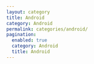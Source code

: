 ```yaml
---
layout: category
title: Android
category: Android
permalink: categories/android/
pagination:
  enabled: true
  category: Android
  title: Android
---
```


